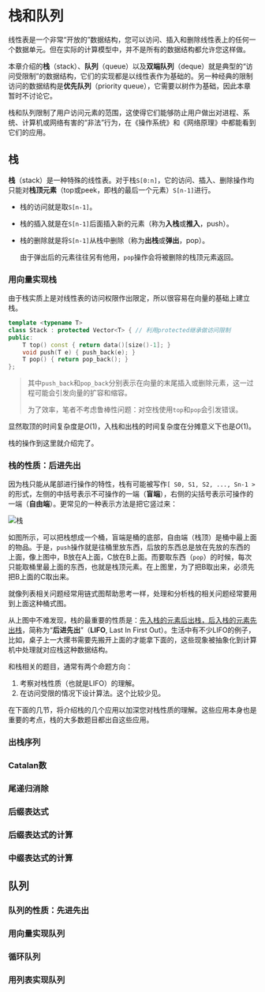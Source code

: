 # 栈和队列

线性表是一个非常“开放的”数据结构，您可以访问、插入和删除线性表上的任何一个数据单元。但在实际的计算模型中，并不是所有的数据结构都允许您这样做。

本章介绍的**栈**（stack）、**队列**（queue）以及**双端队列**（deque）就是典型的“访问受限制”的数据结构，它们的实现都是以线性表作为基础的。另一种经典的限制访问的数据结构是**优先队列**（priority queue），它需要以树作为基础，因此本章暂时不讨论它。

栈和队列限制了用户访问元素的范围，这使得它们能够防止用户做出对进程、系统、计算机或网络有害的“非法”行为，在《操作系统》和《网络原理》中都能看到它们的应用。

## 栈

**栈**（stack）是一种特殊的线性表。对于栈`S[0:n]`，它的访问、插入、删除操作均只能对**栈顶元素**（top或peek，即栈的最后一个元素）`S[n-1]`进行。

* 栈的访问就是取`S[n-1]`。

* 栈的插入就是在`S[n-1]`后面插入新的元素（称为**入栈**或**推入**，push）。

* 栈的删除就是将`S[n-1]`从栈中删除（称为**出栈**或**弹出**，pop）。

  由于弹出后的元素往往另有他用，`pop`操作会将被删除的栈顶元素返回。

### 用向量实现栈

由于栈实质上是对线性表的访问权限作出限定，所以很容易在向量的基础上建立栈。

```c++
template <typename T>
class Stack : protected Vector<T> { // 利用protected继承做访问限制
public:
    T top() const { return data()[size()-1]; }
    void push(T e) { push_back(e); }
    T pop() { return pop_back(); }
};
```

> 其中`push_back`和`pop_back`分别表示在向量的末尾插入或删除元素，这一过程可能会引发向量的扩容和缩容。
>
> 为了效率，笔者不考虑鲁棒性问题：对空栈使用`top`和`pop`会引发错误。

显然取顶的时间复杂度是$O(1)$，入栈和出栈的时间复杂度在分摊意义下也是$O(1)$。

栈的操作到这里就介绍完了。

### 栈的性质：后进先出

因为栈只能从尾部进行操作的特性，栈有可能被写作`[ S0, S1, S2, ..., Sn-1 >`的形式，左侧的中括号表示不可操作的一端（**盲端**），右侧的尖括号表示可操作的一端（**自由端**）。更常见的一种表示方法是把它竖过来：

![栈](..\..\pic\ds\栈.png)

如图所示，可以把栈想成一个桶，盲端是桶的底部，自由端（栈顶）是桶中最上面的物品。于是，`push`操作就是往桶里放东西，后放的东西总是放在先放的东西的上面，像上图中，B放在A上面，C放在B上面。而要取东西（`pop`）的时候，每次只能取桶里最上面的东西，也就是栈顶元素。在上图里，为了把B取出来，必须先把B上面的C取出来。

就像列表相关问题经常用链式图帮助思考一样，处理和分析栈的相关问题经常要用到上面这种桶式图。

从上图中不难发现，栈的最重要的性质是：<u>先入栈的元素后出栈，后入栈的元素先出栈</u>，简称为“**后进先出**”（**LIFO**, Last In First Out）。生活中有不少LIFO的例子，比如，桌子上一大摞书需要先搬开上面的才能拿下面的，这些现象被抽象化到计算机中处理就对应栈这种数据结构。

和栈相关的题目，通常有两个命题方向：

1. 考察对栈性质（也就是LIFO）的理解。
2. 在访问受限的情况下设计算法。这个比较少见。

在下面的几节，将介绍栈的几个应用以加深您对栈性质的理解。这些应用本身也是重要的考点，栈的大多数题目都出自这些应用。

### 出栈序列

### Catalan数

### 尾递归消除

### 后缀表达式

### 后缀表达式的计算

### 中缀表达式的计算

## 队列

### 队列的性质：先进先出

### 用向量实现队列

### 循环队列

### 用列表实现队列









